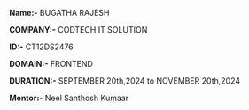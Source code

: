 **Name:-** BUGATHA RAJESH

**COMPANY:-** CODTECH IT SOLUTION

**ID:-** CT12DS2476

**DOMAIN:-** FRONTEND

**DURATION:-** SEPTEMBER 20th,2024 to NOVEMBER 20th,2024

**Mentor:-** Neel Santhosh Kumaar
